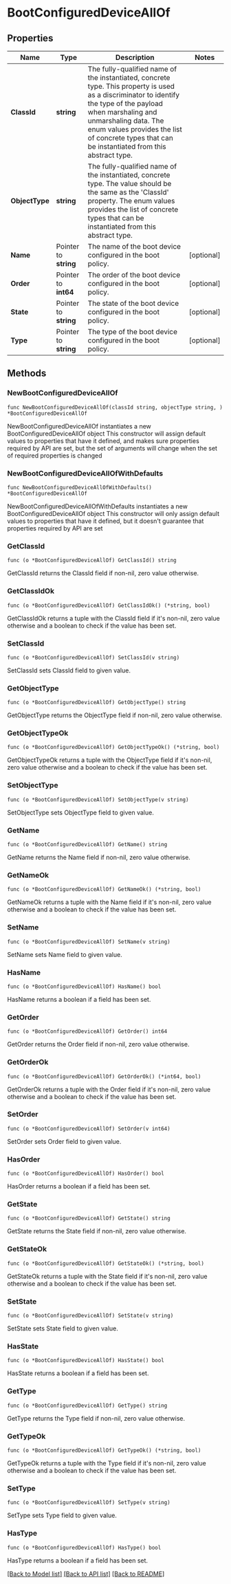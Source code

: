 # BootConfiguredDeviceAllOf

## Properties

Name | Type | Description | Notes
------------ | ------------- | ------------- | -------------
**ClassId** | **string** | The fully-qualified name of the instantiated, concrete type. This property is used as a discriminator to identify the type of the payload when marshaling and unmarshaling data. The enum values provides the list of concrete types that can be instantiated from this abstract type. | 
**ObjectType** | **string** | The fully-qualified name of the instantiated, concrete type. The value should be the same as the &#39;ClassId&#39; property. The enum values provides the list of concrete types that can be instantiated from this abstract type. | 
**Name** | Pointer to **string** | The name of the boot device configured in the boot policy. | [optional] 
**Order** | Pointer to **int64** | The order of the boot device configured in the boot policy. | [optional] 
**State** | Pointer to **string** | The state of the boot device configured in the boot policy. | [optional] 
**Type** | Pointer to **string** | The type of the boot device configured in the boot policy. | [optional] 

## Methods

### NewBootConfiguredDeviceAllOf

`func NewBootConfiguredDeviceAllOf(classId string, objectType string, ) *BootConfiguredDeviceAllOf`

NewBootConfiguredDeviceAllOf instantiates a new BootConfiguredDeviceAllOf object
This constructor will assign default values to properties that have it defined,
and makes sure properties required by API are set, but the set of arguments
will change when the set of required properties is changed

### NewBootConfiguredDeviceAllOfWithDefaults

`func NewBootConfiguredDeviceAllOfWithDefaults() *BootConfiguredDeviceAllOf`

NewBootConfiguredDeviceAllOfWithDefaults instantiates a new BootConfiguredDeviceAllOf object
This constructor will only assign default values to properties that have it defined,
but it doesn't guarantee that properties required by API are set

### GetClassId

`func (o *BootConfiguredDeviceAllOf) GetClassId() string`

GetClassId returns the ClassId field if non-nil, zero value otherwise.

### GetClassIdOk

`func (o *BootConfiguredDeviceAllOf) GetClassIdOk() (*string, bool)`

GetClassIdOk returns a tuple with the ClassId field if it's non-nil, zero value otherwise
and a boolean to check if the value has been set.

### SetClassId

`func (o *BootConfiguredDeviceAllOf) SetClassId(v string)`

SetClassId sets ClassId field to given value.


### GetObjectType

`func (o *BootConfiguredDeviceAllOf) GetObjectType() string`

GetObjectType returns the ObjectType field if non-nil, zero value otherwise.

### GetObjectTypeOk

`func (o *BootConfiguredDeviceAllOf) GetObjectTypeOk() (*string, bool)`

GetObjectTypeOk returns a tuple with the ObjectType field if it's non-nil, zero value otherwise
and a boolean to check if the value has been set.

### SetObjectType

`func (o *BootConfiguredDeviceAllOf) SetObjectType(v string)`

SetObjectType sets ObjectType field to given value.


### GetName

`func (o *BootConfiguredDeviceAllOf) GetName() string`

GetName returns the Name field if non-nil, zero value otherwise.

### GetNameOk

`func (o *BootConfiguredDeviceAllOf) GetNameOk() (*string, bool)`

GetNameOk returns a tuple with the Name field if it's non-nil, zero value otherwise
and a boolean to check if the value has been set.

### SetName

`func (o *BootConfiguredDeviceAllOf) SetName(v string)`

SetName sets Name field to given value.

### HasName

`func (o *BootConfiguredDeviceAllOf) HasName() bool`

HasName returns a boolean if a field has been set.

### GetOrder

`func (o *BootConfiguredDeviceAllOf) GetOrder() int64`

GetOrder returns the Order field if non-nil, zero value otherwise.

### GetOrderOk

`func (o *BootConfiguredDeviceAllOf) GetOrderOk() (*int64, bool)`

GetOrderOk returns a tuple with the Order field if it's non-nil, zero value otherwise
and a boolean to check if the value has been set.

### SetOrder

`func (o *BootConfiguredDeviceAllOf) SetOrder(v int64)`

SetOrder sets Order field to given value.

### HasOrder

`func (o *BootConfiguredDeviceAllOf) HasOrder() bool`

HasOrder returns a boolean if a field has been set.

### GetState

`func (o *BootConfiguredDeviceAllOf) GetState() string`

GetState returns the State field if non-nil, zero value otherwise.

### GetStateOk

`func (o *BootConfiguredDeviceAllOf) GetStateOk() (*string, bool)`

GetStateOk returns a tuple with the State field if it's non-nil, zero value otherwise
and a boolean to check if the value has been set.

### SetState

`func (o *BootConfiguredDeviceAllOf) SetState(v string)`

SetState sets State field to given value.

### HasState

`func (o *BootConfiguredDeviceAllOf) HasState() bool`

HasState returns a boolean if a field has been set.

### GetType

`func (o *BootConfiguredDeviceAllOf) GetType() string`

GetType returns the Type field if non-nil, zero value otherwise.

### GetTypeOk

`func (o *BootConfiguredDeviceAllOf) GetTypeOk() (*string, bool)`

GetTypeOk returns a tuple with the Type field if it's non-nil, zero value otherwise
and a boolean to check if the value has been set.

### SetType

`func (o *BootConfiguredDeviceAllOf) SetType(v string)`

SetType sets Type field to given value.

### HasType

`func (o *BootConfiguredDeviceAllOf) HasType() bool`

HasType returns a boolean if a field has been set.


[[Back to Model list]](../README.md#documentation-for-models) [[Back to API list]](../README.md#documentation-for-api-endpoints) [[Back to README]](../README.md)


